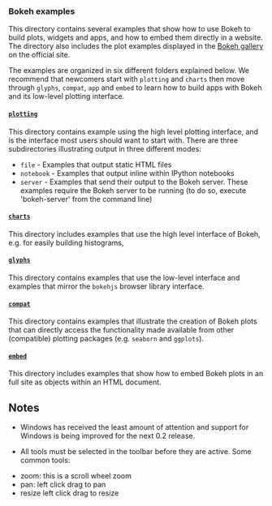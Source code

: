 ### Bokeh examples

This directory contains several examples that show how to use Bokeh to build plots, widgets and apps, and how to embed them directly in a website. The directory also includes the plot examples displayed in the [Bokeh gallery](http://bokeh.pydata.org/docs/gallery.html) on the official site. 

The examples are organized in six different folders explained below. We recommend that newcomers start with `plotting` and `charts` then move through `glyphs`, `compat`, `app` and `embed` to learn how to build apps with Bokeh and its low-level plotting interface.


#### [`plotting`](https://github.com/bokeh/bokeh/tree/master/examples/plotting)
This directory contains example using the high level plotting interface, and is the interface most users should want to start with.
There are three subdirectories illustrating output in three different modes:

* `file` - Examples that output static HTML files
* `notebook` - Examples that output inline within IPython notebooks
* `server` - Examples that send their output to the Bokeh server. These examples require the Bokeh server to be running (to do so, execute 'bokeh-server' from the command line)

#### [`charts`](https://github.com/bokeh/bokeh/tree/master/examples/charts)
This directory includes examples that use the high level interface of Bokeh, e.g. for easily building histograms, 

#### [`glyphs`](https://github.com/bokeh/bokeh/tree/master/examples/glyphs)
This directory contains examples that use the low-level interface and examples that mirror the `bokehjs` browser library interface. 

#### [`compat`](https://github.com/bokeh/bokeh/tree/master/examples/compat)
This directory contains examples that illustrate the creation of Bokeh plots that can directly access the functionality made available from other (compatible) plotting packages  (e.g. `seaborn` and `ggplots`).

#### [`embed`](https://github.com/bokeh/bokeh/tree/master/examples/embed)
This directory includes examples that show how to embed Bokeh plots in an full site as objects within an HTML document.

## Notes

* Windows has received the least amount of attention and support for Windows is being improved for the next 0.2 release.

* All tools must be selected in the toolbar before they are active. Some common tools:
 - zoom: this is a scroll wheel zoom
 - pan: left click drag to pan
 - resize left click drag to resize

